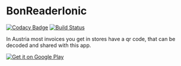 # BonReaderIonic
[![Codacy Badge](https://api.codacy.com/project/badge/Grade/0c944d0993834feeb525db79ce0893cd)](https://app.codacy.com/app/stesee/BonReaderIonic?utm_source=github.com&utm_medium=referral&utm_content=Codeuctivity/BonReaderIonic&utm_campaign=Badge_Grade_Settings) [![Build Status](https://travis-ci.org/Codeuctivity/BonReaderIonic.svg?branch=master)](https://travis-ci.org/Codeuctivity/BonReaderIonic)

In Austria most invoices you get in stores have a qr code, that can be decoded and shared with this app.

[![Get it on Google Play](https://play.google.com/store/apps/details?id=biz.seeland.bonreader&pcampaignid=MKT-Other-global-all-co-prtnr-py-PartBadge-Mar2515-1)](https://play.google.com/intl/en_us/badges/images/generic/en_badge_web_generic.eps)
